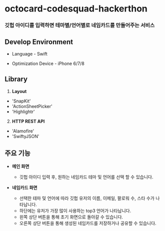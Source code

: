 # octocard-codesquad-hackerthon

### 깃헙 아이디를 입력하면 테마별/언어별로 네임카드를 만들어주는 서비스



## Develop Environment

- Language - Swift

- Optimization Device - iPhone 6/7/8

## Library

1. **Layout**

- 'SnapKit'
- 'ActionSheetPicker' 
- 'Highlightr' 

2. **HTTP REST API**

- 'Alamofire' 
- 'SwiftyJSON' 

## 주요 기능

- **메인 화면**

  - 깃헙 아이디 입력 후, 원하는 네임카드 테마 및 언어를 선택 할 수 있습니다.
- **네임카드 화면**
  - 선택한 테마 및 언어에 따라 깃헙 유저의 이름, 이메일, 팔로워 수, 스타 수가 나타납니다. 
  - 하단에는 유저가 가장 많이 사용하는 top3 언어가 나타납니다. 
  - 왼쪽 상단 버튼을 통해 초기 화면으로 돌아갈 수 있습니다.
  - 오른쪽 상단 버튼을 통해 생성된 네임카드를 저장하거나 공유할 수 있습니다.  


​    
